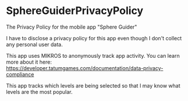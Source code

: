 # SphereGuiderPrivacyPolicy
The Privacy Policy for the mobile app "Sphere Guider"

I have to disclose a privacy policy for this app even though I don't collect any personal user data.  

This app uses MIKROS to anonymously track app activity. You can learn more about it here: https://developer.tatumgames.com/documentation/data-privacy-compliance

This app tracks which levels are being selected so that I may know what levels are the most popular.
